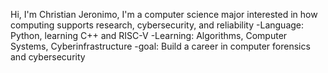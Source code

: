 Hi, I'm Christian Jeronimo, I'm a computer science major interested in how computing supports research, 
cybersecurity, and reliability
-Language: Python, learning C++ and RISC-V
-Learning: Algorithms, Computer Systems, Cyberinfrastructure
-goal: Build a career in computer forensics and cybersecurity
